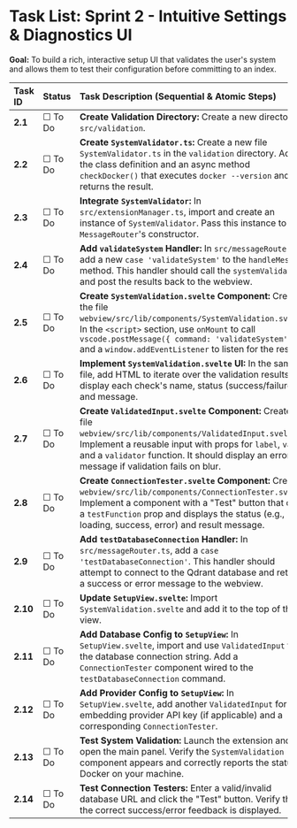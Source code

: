 # Task List: Sprint 2 - Intuitive Settings & Diagnostics UI

**Goal:** To build a rich, interactive setup UI that validates the user's system and allows them to test their configuration before committing to an index.

| Task ID | Status | Task Description (Sequential & Atomic Steps) | File(s) To Modify |
| :--- | :--- | :--- | :--- |
| **2.1** | ☐ To Do | **Create Validation Directory:** Create a new directory at `src/validation`. | `src/validation/` |
| **2.2** | ☐ To Do | **Create `SystemValidator.ts`:** Create a new file `SystemValidator.ts` in the `validation` directory. Add the class definition and an async method `checkDocker()` that executes `docker --version` and returns the result. | `src/validation/systemValidator.ts` |
| **2.3** | ☐ To Do | **Integrate `SystemValidator`:** In `src/extensionManager.ts`, import and create an instance of `SystemValidator`. Pass this instance to the `MessageRouter`'s constructor. | `src/extensionManager.ts` |
| **2.4** | ☐ To Do | **Add `validateSystem` Handler:** In `src/messageRouter.ts`, add a new `case 'validateSystem'` to the `handleMessage` method. This handler should call the `systemValidator` and post the results back to the webview. | `src/messageRouter.ts` |
| **2.5** | ☐ To Do | **Create `SystemValidation.svelte` Component:** Create the file `webview/src/lib/components/SystemValidation.svelte`. In the `<script>` section, use `onMount` to call `vscode.postMessage({ command: 'validateSystem' })` and a `window.addEventListener` to listen for the results. | `webview/src/lib/components/SystemValidation.svelte` |
| **2.6** | ☐ To Do | **Implement `SystemValidation.svelte` UI:** In the same file, add HTML to iterate over the validation results and display each check's name, status (success/failure), and message. | `webview/src/lib/components/SystemValidation.svelte` |
| **2.7** | ☐ To Do | **Create `ValidatedInput.svelte` Component:** Create the file `webview/src/lib/components/ValidatedInput.svelte`. Implement a reusable input with props for `label`, `value`, and a `validator` function. It should display an error message if validation fails on blur. | `webview/src/lib/components/ValidatedInput.svelte` |
| **2.8** | ☐ To Do | **Create `ConnectionTester.svelte` Component:** Create `webview/src/lib/components/ConnectionTester.svelte`. Implement a component with a "Test" button that calls a `testFunction` prop and displays the status (e.g., loading, success, error) and result message. | `webview/src/lib/components/ConnectionTester.svelte` |
| **2.9** | ☐ To Do | **Add `testDatabaseConnection` Handler:** In `src/messageRouter.ts`, add a `case 'testDatabaseConnection'`. This handler should attempt to connect to the Qdrant database and return a success or error message to the webview. | `src/messageRouter.ts` |
| **2.10**| ☐ To Do | **Update `SetupView.svelte`:** Import `SystemValidation.svelte` and add it to the top of the view. | `webview/src/lib/components/SetupView.svelte` |
| **2.11**| ☐ To Do | **Add Database Config to `SetupView`:** In `SetupView.svelte`, import and use `ValidatedInput` for the database connection string. Add a `ConnectionTester` component wired to the `testDatabaseConnection` command. | `webview/src/lib/components/SetupView.svelte` |
| **2.12**| ☐ To Do | **Add Provider Config to `SetupView`:** In `SetupView.svelte`, add another `ValidatedInput` for the embedding provider API key (if applicable) and a corresponding `ConnectionTester`. | `webview/src/lib/components/SetupView.svelte` |
| **2.13**| ☐ To Do | **Test System Validation:** Launch the extension and open the main panel. Verify the `SystemValidation` component appears and correctly reports the status of Docker on your machine. | `(Manual Test)` |
| **2.14**| ☐ To Do | **Test Connection Testers:** Enter a valid/invalid database URL and click the "Test" button. Verify that the correct success/error feedback is displayed. | `(Manual Test)` |
